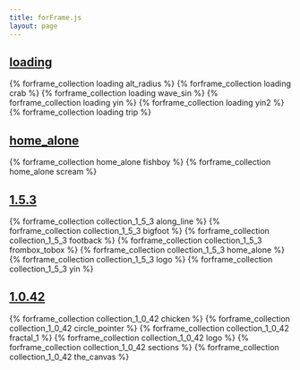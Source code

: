 ```yaml
---
title: forFrame.js
layout: page
---
```


## [loading](forframe/loading.html)
{% forframe_collection loading alt_radius %}
{% forframe_collection loading crab %}
{% forframe_collection loading wave_sin %}
{% forframe_collection loading yin %}
{% forframe_collection loading yin2 %}
{% forframe_collection loading trip %}

## [home_alone](forframe/home_alone.html)
{% forframe_collection home_alone fishboy %}
{% forframe_collection home_alone scream %}

## [1.5.3](forframe/1_5_3.html)
{% forframe_collection collection_1_5_3 along_line %}
{% forframe_collection collection_1_5_3 bigfoot %}
{% forframe_collection collection_1_5_3 footback %}
{% forframe_collection collection_1_5_3 frombox_tobox %}
{% forframe_collection collection_1_5_3 home_alone %}
{% forframe_collection collection_1_5_3 logo %}
{% forframe_collection collection_1_5_3 yin %}

## [1.0.42](forframe/1_0_42.html)
{% forframe_collection collection_1_0_42 chicken %}
{% forframe_collection collection_1_0_42 circle_pointer %}
{% forframe_collection collection_1_0_42 fractal_1 %}
{% forframe_collection collection_1_0_42 logo %}
{% forframe_collection collection_1_0_42 sections %}
{% forframe_collection collection_1_0_42 the_canvas %}
